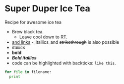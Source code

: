 # Super Duper Ice Tea
Recipe for awesome ice tea

- Brew black tea.
  - Leave cool down to RT.
- [and links](https://bio-it.embl.de)
-_itallics_and ~~strikethrough~~ is also possible
- *itallics*
- **bold** 
- **_Bold itallics_**
- code can be highlighted with backticks: `like this`.

```Python
for file in filename:
  print
```
